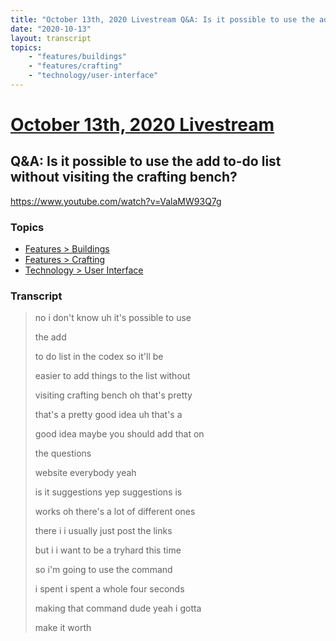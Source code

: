 ```yaml
---
title: "October 13th, 2020 Livestream Q&A: Is it possible to use the add to-do list without visiting the crafting bench?"
date: "2020-10-13"
layout: transcript
topics:
    - "features/buildings"
    - "features/crafting"
    - "technology/user-interface"
---
```

# [October 13th, 2020 Livestream](../2020-10-13.md)
## Q&A: Is it possible to use the add to-do list without visiting the crafting bench?
https://www.youtube.com/watch?v=ValaMW93Q7g

### Topics
* [Features > Buildings](../topics/features/buildings.md)
* [Features > Crafting](../topics/features/crafting.md)
* [Technology > User Interface](../topics/technology/user-interface.md)

### Transcript

> no i don't know uh it's possible to use
> 
> the add
> 
> to do list in the codex so it'll be
> 
> easier to add things to the list without
> 
> visiting crafting bench oh that's pretty
> 
> that's a pretty good idea uh that's a
> 
> good idea maybe you should add that on
> 
> the questions
> 
> website everybody yeah
> 
> is it suggestions yep suggestions is
> 
> works oh there's a lot of different ones
> 
> there i i usually just post the links
> 
> but i i want to be a tryhard this time
> 
> so i'm going to use the command
> 
> i spent i spent a whole four seconds
> 
> making that command dude yeah i gotta
> 
> make it worth
> 
